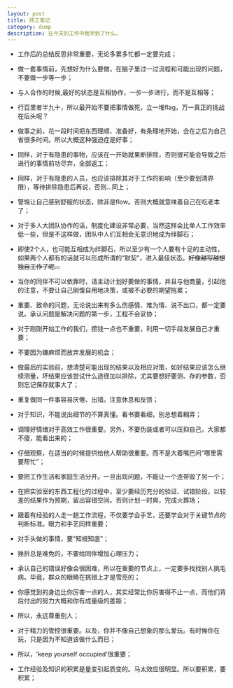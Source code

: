 ```yaml
---
layout: post
title: 砖工笔记
category: dump
description: 在今天的工作中我学到了什么。
---
```

* 工作后的总结反思非常重要，无论多累多忙都一定要完成；

* 做一套事情前，先想好为什么要做，在脑子里过一过流程和可能出现的问题，不要做一步等一步；

* 与人合作的时候,最好的状态是互相协作，一步一步进行，而不是互相等；

* 行百里者半九十，所以最开始不要把事情做死，立一堆flag，万一真正的挑战在后头呢？

* 做事之前，花一段时间把东西理顺、准备好，有条理地开始，会在之后为自己省很多时间。所以大概这种强迫症是好事；

* 同样，对于有隐患的事物，应该在一开始就果断排除，否则很可能会导致之后进行的事情前功尽弃，全部返工；

* 同样，对于有隐患的人员，也应该排除其对于工作的影响（至少要划清界限），等待排除隐患后再说，否则...同上；

* 警惕让自己感到舒服的状态，除非是flow。否则大概就意味着自己在吃老本了；

* 对于多人大团队协作的话，制度化建设非常必要，当然这样会比单人工作效率低一些，但是不这样做，团队中人们互相会无意识地成为绊脚石；

* 即使2个人，也可能互相成为绊脚石，所以至少有一个人要有十足的主动性，如果两个人都有的话就可以形成所谓的“默契”，进入最佳状态。<s>好像越写越想独自工作了呢...</s>

* 当你的同伴不可以依靠时，请主动计划好要做的事情，并且与他商量，引起他的注意，不要让自己刚愎自用地决策，或被不必要的期望拖累；

* 重要、致命的问题，无论说出来有多么伤感情、难为情、说不出口，都一定要说。承认问题是解决问题的第一步，工程不会妥协；

* 对于刚刚开始工作的我们，攒钱一点也不重要，利用一切手段发展自己才重要；

* 不要因为嫌麻烦而放弃发展的机会；

* 做最后的实验前，想清楚可能出现的结果以及相应对策，如好结果应该怎么继续测量，坏结果应该尝试什么途径加以排除，尤其要想好要测、存的参数，否则忘记保存就事大了；

* 重复做同一件事容易厌倦、出错。注意休息和反馈；

* 对于知识，不能说出细节的不算真懂。看书要看细，别总想着糊弄；

* 调理好情绪对于高效工作很重要。另外，不要伪装或者可以压抑自己，大家都不傻，能看出来的；

* 仔细观察，在适当的时候提供给他人帮助很重要。而不是大着嘴巴问“哪里需要帮忙”；

* 要把工作生活和家庭生活分开。一旦出现问题，不能让一个连带毁了另一个；

* 在把实验室的东西工程化的过程中，至少要经历充分的验证、试错阶段，以较差的结果作为预期，留出容错空间。否则计划一时爽，完成火葬场；

* 跟着有经验的人走一趟工作流程，不仅要学会手艺，还要学会对于关键节点的判断标准。眼力和手艺同样重要；

* 对手头做的事情，要“知根知底”；

* 挫折总是难免的，不要给同伴增加心理压力；

* 承认自己的错误好像会很困难，所以在重要的节点上，一定要多找找别人挑毛病。毕竟，群众的眼睛在挑错上才是雪亮的；

* 你感觉到的身边比你厉害一点的人，其实经常比你厉害得不止一点，而他们背后付出的努力大概和你有成量级的差距；

* 所以，永远尊重别人；

* 对于精力的管控很重要。以及，你并不像自己想象的那么爱玩。有时候你在玩，只是因为不知道该做什么而已；

* 所以，'keep yourself occupied'很重要；

* 工作经验及知识的积累是量变引起质变的。马太效应很明显。所以要积累，要积累；

